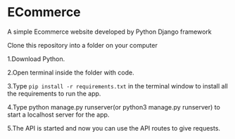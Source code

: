 # ECommerce
A simple Ecommerce website developed by Python Django framework   

Clone this repository into a folder on your computer 

1.Download Python. 

2.Open terminal inside the folder with code.  

3.Type ```pip install -r requirements.txt``` in the terminal window to install all the requirements to run the app.  

4.Type python manage.py runserver(or python3 manage.py runserver) to start a localhost server for the app.  

5.The API is started and now you can use the API routes to give requests.
